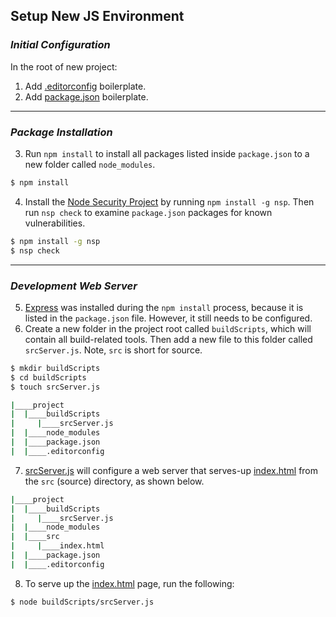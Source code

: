 ## Setup New JS Environment

### *Initial Configuration*
In the root of new project:

1. Add [.editorconfig](.editorconfig) boilerplate.  
2. Add [package.json](package.json) boilerplate.

---
### *Package Installation*

3. Run `npm install` to install all packages listed inside `package.json` to a new folder called `node_modules`.
```bash
$ npm install
```
4. Install the [Node Security Project](https://www.npmjs.com/package/nsp) by running `npm install -g nsp`. Then run `nsp check` to examine `package.json` packages for known vulnerabilities.
```bash
$ npm install -g nsp
$ nsp check
```

---
### *Development Web Server*

5. [Express](https://expressjs.com/) was installed during the `npm install` process, because it is listed in the `package.json` file. However, it still needs to be configured.
6. Create a new folder in the project root called `buildScripts`, which will contain all build-related tools. Then add a new file to this folder called `srcServer.js`. Note, `src` is short for source.
```bash
$ mkdir buildScripts
$ cd buildScripts
$ touch srcServer.js
```
```bash
|____project
|  |____buildScripts
|     |____srcServer.js
|  |____node_modules
|  |____package.json
|  |____.editorconfig
```
7. [srcServer.js](srcServer.js) will configure a web server that serves-up [index.html](index.html) from the `src` (source) directory, as shown below.
```bash
|____project
|  |____buildScripts
|     |____srcServer.js
|  |____node_modules
|  |____src
|     |____index.html
|  |____package.json
|  |____.editorconfig
```
8. To serve up the [index.html](index.html) page, run the following:
```bash
$ node buildScripts/srcServer.js
```
